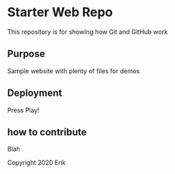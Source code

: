 # Starter Web Repo

This repository is for showing how Git and GitHub work

## Purpose

Sample website with plenty of files for demos

## Deployment

Press Play!

## how to contribute

Blah


Copyright 2020 Erik
